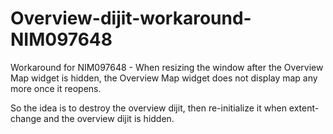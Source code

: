 Overview-dijit-workaround-NIM097648
===================================

Workaround for NIM097648 - When resizing the window after the Overview Map widget is hidden, the Overview Map widget does not display map any more once it reopens.


So the idea is to destroy the overview dijit, then re-initialize it when extent-change and the overview dijit is hidden. 
